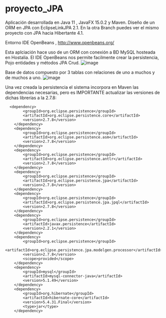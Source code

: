 # proyecto_JPA

Aplicación desarrollada en Java 11 , JavaFX 15.0.2 y Maven.
Diseño de un ORM en JPA con EclipseLinkJPA 2.1.
En la otra Branch puedes ver el mismo proyecto con JPA hacia Hibertante 4.1.

Entorno IDE OpenBeans , http://www.openbeans.org/

Esta aplciación hace uso de un ORM con conexión a BD MySQL hosteada en Hostalia. El IDE OpenBeans nos permite facilmente crear la persistencia, Pojo entidades y métodos JPA Crud.
![image](https://user-images.githubusercontent.com/57302177/119737338-04738f80-be77-11eb-974b-5b26784395e0.png)


Base de datos compuesto por 3 tablas con relaciones de uno a muchos y de muchos a uno.
![image](https://user-images.githubusercontent.com/57302177/119736595-db063400-be75-11eb-8660-99ea45b046b5.png)

Una vez creada la persistencia el sistema incorpora en Maven las dependencias necesarias, pero es IMPORTANTE actualizar las versiones de dichas librerías a la 2.7.8:

      <dependency>
            <groupId>org.eclipse.persistence</groupId>
            <artifactId>org.eclipse.persistence.core</artifactId>
            <version>2.7.8</version>
        </dependency>
        <dependency>
            <groupId>org.eclipse.persistence</groupId>
            <artifactId>org.eclipse.persistence.asm</artifactId>
            <version>2.7.8</version>
        </dependency>
        <dependency>
            <groupId>org.eclipse.persistence</groupId>
            <artifactId>org.eclipse.persistence.antlr</artifactId>
            <version>2.7.8</version>
        </dependency>
        <dependency>
            <groupId>org.eclipse.persistence</groupId>
            <artifactId>org.eclipse.persistence.jpa</artifactId>
            <version>2.7.8</version>
        </dependency>
        <dependency>
            <groupId>org.eclipse.persistence</groupId>
            <artifactId>org.eclipse.persistence.jpa.jpql</artifactId>
            <version>2.7.8</version>
        </dependency>
        <dependency>
            <groupId>org.eclipse.persistence</groupId>
            <artifactId>javax.persistence</artifactId>
            <version>2.2.1</version>
        </dependency>
        <dependency>
            <groupId>org.eclipse.persistence</groupId>
            <artifactId>org.eclipse.persistence.jpa.modelgen.processor</artifactId>
            <version>2.7.8</version>
            <scope>provided</scope>
        </dependency>
        <dependency>
            <groupId>mysql</groupId>
            <artifactId>mysql-connector-java</artifactId>
            <version>5.1.49</version>
        </dependency>
        <dependency>
            <groupId>org.hibernate</groupId>
            <artifactId>hibernate-core</artifactId>
            <version>5.4.31.Final</version>
            <type>jar</type>
        </dependency>
